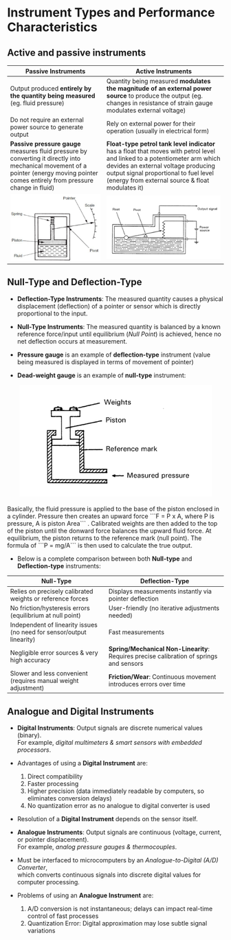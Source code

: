 # Instrument Types and Performance Characteristics

## Active and passive instruments
| Passive Instruments     | Active Instruments     |
| ----------------------- | ---------------------- |
| Output produced **entirely by the quantity being measured** (eg. fluid pressure) | Quantity being measured **modulates the magnitude of an external power source** to produce the output (eg. changes in resistance of strain gauge modulates external voltage) |
| Do not require an external power source to generate output | Rely on external power for their operation (usually in electrical form) |
| **Passive pressure gauge** measures fluid pressure by converting it directly into mechanical movement of a pointer (energy moving pointer comes entirely from pressure change in fluid) | **Float-type petrol tank level indicator** has a float that moves with petrol level and linked to a potentiometer arm which devides an external voltage producing output signal proportional to fuel level (energy from external source & float modulates it) |
| <img src="https://github.com/JoshuaOhYQ/BEEE/blob/615567045375a32dd5e899abc2ca1ae7e798c1c1/docs/ETL1023%20Instrumentation/Gauge1.png?raw=true" alt="Pressure Gauge"> | <img src="https://github.com/JoshuaOhYQ/BEEE/blob/615567045375a32dd5e899abc2ca1ae7e798c1c1/docs/ETL1023%20Instrumentation/float1.png?raw=true" alt="Float Petrol"> |


## Null-Type and Deflection-Type
- **Deflection-Type Instruments**: The measured quantity causes a physical displacement (deflection) of a pointer or sensor which is directly proportional to the input.

- **Null-Type Instruments**: The measured quantity is balanced by a known reference force/input until equilibrium (*Null Point*) is achieved, hence no net deflection occurs at measurement.

- **Pressure gauge** is an example of **deflection-type** instrument (value being measured is displayed in terms of movement of pointer)

- **Dead-weight gauge** is an example of **null-type** instrument: <br>
<div align="center">
  <img src="https://github.com/JoshuaOhYQ/BEEE/blob/327c446596f526e53f016b9dd0efafdc842bf9a1/docs/ETL1023%20Instrumentation/Dead1.png?raw=true" alt="Control System">
</div>
<br>
Basically, the fluid pressure is applied to the base of the piston enclosed in a cylinder. Pressure then creates an upward force ```F = P x A, where P is pressure, A is piston Area``` . Calibrated weights are then added to the top of the piston until the donward force balances the upward fluid force. At equilibrium, the piston returns to the reference mark (null point). The formula of ```P = mg/A``` is then used to calculate the true output. 


- Below is a complete comparison between both **Null-type** and **Deflection-type** instruments:

| **Null-Type** | **Deflection-Type** |
| ------------- | ------------------- |
| Relies on precisely calibrated weights or reference forces | Displays measurements instantly via pointer deflection |
| No friction/hysteresis errors (equilibrium at null point) | User-friendly (no iterative adjustments needed) |
| Independent of linearity issues (no need for sensor/output linearity) | Fast measurements |
| Negligible error sources & very high accuracy | **Spring/Mechanical Non-Linearity**: Requires precise calibration of springs and sensors |
| Slower and less convenient (requires manual weight adjustment) | **Friction/Wear**: Continuous movement introduces errors over time |


## Analogue and Digital Instruments
- **Digital Instruments**: Output signals are discrete numerical values (binary).  
  For example, *digital multimeters & smart sensors with embedded processors*.

- Advantages of using a **Digital Instrument** are:  
  1. Direct compatibility  
  2. Faster processing  
  3. Higher precision (data immediately readable by computers, so eliminates conversion delays)  
  4. No quantization error as no analogue to digital converter is used

- Resolution of a **Digital Instrument** depends on the sensor itself.

- **Analogue Instruments**: Output signals are continuous (voltage, current, or pointer displacement).  
  For example, *analog pressure gauges & thermocouples*.

- Must be interfaced to microcomputers by an *Analogue-to-Digital (A/D) Converter*,  
  which converts continuous signals into discrete digital values for computer processing.

- Problems of using an **Analogue Instrument** are:  
  1. A/D conversion is not instantaneous; delays can impact real-time control of fast processes  
  2. Quantization Error: Digital approximation may lose subtle signal variations




  

